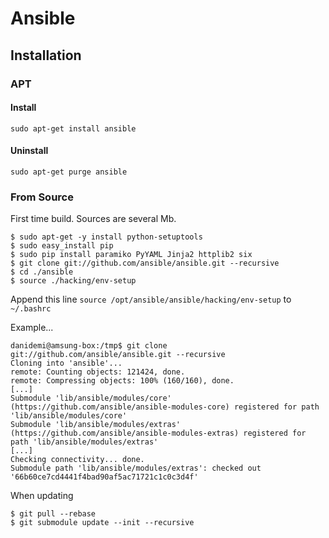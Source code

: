 # Ansible

## Installation

### APT

#### Install

    sudo apt-get install ansible

#### Uninstall

    sudo apt-get purge ansible

### From Source

First time build. Sources are several Mb.

    $ sudo apt-get -y install python-setuptools
    $ sudo easy_install pip
    $ sudo pip install paramiko PyYAML Jinja2 httplib2 six
    $ git clone git://github.com/ansible/ansible.git --recursive
    $ cd ./ansible
    $ source ./hacking/env-setup

Append this line `source /opt/ansible/ansible/hacking/env-setup` to `~/.bashrc`

Example...

    danidemi@amsung-box:/tmp$ git clone git://github.com/ansible/ansible.git --recursive
    Cloning into 'ansible'...
    remote: Counting objects: 121424, done.
    remote: Compressing objects: 100% (160/160), done.
    [...]
    Submodule 'lib/ansible/modules/core' (https://github.com/ansible/ansible-modules-core) registered for path 'lib/ansible/modules/core'
    Submodule 'lib/ansible/modules/extras' (https://github.com/ansible/ansible-modules-extras) registered for path 'lib/ansible/modules/extras'
    [...]
    Checking connectivity... done.
    Submodule path 'lib/ansible/modules/extras': checked out '66b60ce7cd4441f4bad90af5ac71721c1c0c3d4f'


When updating

    $ git pull --rebase
    $ git submodule update --init --recursive